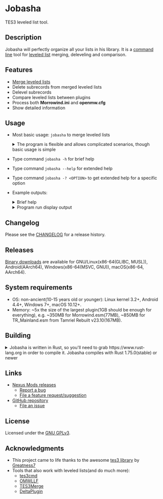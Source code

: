 <!-- markdownlint-disable MD013 -->
<!-- markdownlint-disable MD033 -->

# Jobasha

TES3 leveled list tool.  

## Description

Jobasha will perfectly organize all your lists in his library. It is a [command line](https://en.wikipedia.org/wiki/Command-line_interface) tool for [leveled list](https://en.uesp.net/wiki/Morrowind:Leveled_Lists) merging, deleveling and comparison.  

## Features

* [Merge leveled lists](https://en.uesp.net/wiki/Morrowind_Mod:Leveled_Lists#List_Merging)  
* Delete subrecords from merged leveled lists  
* Delevel subrecords  
* Compare leveled lists between plugins  
* Process both **Morrowind.ini** and **openmw.cfg**  
* Show detailed information  

## Usage

<!-- markdownlint-disable MD007 -->
* Most basic usage: `jobasha` to merge leveled lists
  <details>

  <summary>The program is flexible and allows complicated scenarios, though basic usage is simple</summary>

    * To provide non-default game configuration file:
      * `jobasha -c C:\another\profile\openmw.cfg`  
    * To delevel subrecords to level 1 in addition to merging leveled lists:
      * `jobasha -d`  
    * To delevel subrecords to level 5 in addition to merging leveled lists:
      * `jobasha -dt 5`
    * Almost everything may be done with command-line arguments, though settings file is the better way for advanced usage:  
      * `jobasha --settings-write` to create settings file  
      * `jobasha` afterwards to use it  

  </details>
* Type command `jobasha -h` for brief help
* Type command `jobasha --help` for extended help
* Type command `jobasha -? <OPTION>` to get extended help for a specific option
* Example outputs:  
  <details>
  
  <summary>Brief help</summary>

  ```text
  Jobasha - TES3 leveled list tool
  
  Usage: jobasha [OPTIONS]
  
  Options:
    -c, --config <PATH>         Path to the game configuration file
    -o, --output <PATH>         Name of the output plugin
    -O, --output-dir <PATH>     Name of the output plugin directory
        --date                  Add date to the output plugin name
        --dry-run               Do not write output plugin
    -l, --log <PATH>            Name of the log file
    -L, --no-log                Do not write log
    -s, --settings <PATH>       Name of the program settings file
        --settings-write        Write default program settings file and exit
        --no-backup             Do not make backups
        --ignore-errors         Ignore non-critical errors
    -?, --help-option <OPTION>  Print help for the specific option
    -h, --help                  Print help (see more with '--help')
    -V, --version               Print version
  
  Filters:
    -a, --all-lists                        Place all leveled lists into the output plugin
    -k, --skip-last <0>                    Do not process last <N> plugins
    -K, --skip <PLUGIN(S)>                 Do not process these plugins
        --no-skip-default                  Do not skip plugins defined by default
        --skip-unexpected-tags             Skip plugins that contain unexpected record types
        --no-skip-unexpected-tags-default  Do not skip plugins that contain known unexpected record types
        --skip-creatures                   Do not process creature leveled lists
        --skip-items                       Do not process item leveled lists
  
  Subrecord deletion:
    -D, --no-delete                  Do not delete subrecords from leveled lists
    -e, --extended-delete            Enable extended delete mode
    -A, --always-delete <PLUGIN(S)>  List of plugins to delete subrecords
    -N, --never-delete <PLUGIN(S)>   Do not delete subrecords from these plugins
        --threshold-creatures <67>   Threshold for % of deleted/initial creatures per list
        --threshold-items <49>       Threshold for % of deleted/initial items per list
    -T, --no-threshold-warnings      Do not show threshold warnings
  
  Delev:
    -d, --delev                        Delevel subrecords mode
    -t, --delev-to <1>                 Set level to delevel subrecords to
        --delev-creatures-to <LVL>     Set level to delevel creature subrecords to
        --delev-items-to <LVL>         Set level to delevel item subrecords to
        --delev-distinct               Place deleveled lists into the additional output plugin
        --delev-output <PATH>          Name of the distinct delev output plugin
    -g, --delev-segment <0>            Set level to segment subrecords for different delev rules
        --delev-creatures-segment <0>  Set level to segment creature subrecords for different delev rules
        --delev-items-segment <0>      Set level to segment item subrecords for different delev rules
    -G, --delev-segment-progressive    Make multiple equal delev segments after the first one
        --delev-segment-ratio <50>     Set minimal level to delev to for the segment via % ratio
  
  Delev filters:
        --delev-skip-creatures                    Do not delevel creature subrecords
    -I, --delev-skip-items                        Do not delevel item subrecords
        --delev-skip-list <LIST(S)>               Do not delevel these lists
        --delev-no-skip-list <LIST(S)>            Delevel these lists even if they match --delev-skip-list
        --delev-skip-subrecord <SUBRECORD(S)>     Do not delevel these subrecords
        --delev-no-skip-subrecord <SUBRECORD(S)>  Delevel these subrecords even if they match --delev-skip-subrecord
  
  Compare:
        --no-compare                 Do not compare plugins
    -C, --compare-only <PATH>        Do not merge anything, only compare plugins [aliases: compare]
    -W, --compare-with <PATH>        Plugin to compare output plugin with [aliases: with]
        --compare-delev-with <PATH>  Plugin to compare delev output plugin with
        --compare-common             Compare common records only [aliases: common]
  
  Display output:
    -v, --verbose...    Show more information
    -q, --quiet         Do not show anything
    -B, --progress      Show plugins reading progress
    -b, --progress-bar  Show plugins reading progress bar [aliases: bar]
    -p, --color         Show colored output [aliases: pretty]
    -S, --no-summary    Do not show summary

  ```

  </details>
  <details>
  
  <summary>Program run display output</summary>

  ```text
  $./jobasha -d
  Log is being written into "/home/alvazir/__OMW/jobasha.log"
  Found game configuration file "/home/alvazir/.config/openmw/openmw.cfg"
  Plugin "MergedLeveledLists - 2023-11-13.esp" will be skipped, because it's name matches output plugin name pattern "mergedleveledlists - "
  555 subrecords from 143 leveled lists were deleted, add -v or check log for details
  97 merged leveled lists were identical to last loaded lists hence not placed into the output plugin, add -vv or check log for details
  6813 subrecords from 925 leveled lists were deleveled, add -vvv or check log for details
  Plugin "MergedLeveledLists - 2023-11-18.esp" was written to "MergedLeveledLists - 2023-11-18.esp"
  Performance: 1.891s duration, 19 plugins(420917 records) read at 10/s(229701/s)
  Lists stats: 6329 total, 5842 unique, 988 placed, 14 masters
  Merge stats: 341 merged, 210 untouched, 131 placed, 555 subrecords deleted
  Delev stats: 925 deleveled, 925 placed, 6813 subrecords deleveled
  
  Place "MergedLeveledLists - 2023-11-18.esp" last in load order and activate
  
  ```

  </details>

## Changelog

Please see the [CHANGELOG](CHANGELOG.md) for a release history.

## Releases

[Binary downloads](https://www.nexusmods.com/morrowind/mods/52707) are available for GNU/Linux(x86-64(GLIBC, MUSL)), Android(AArch64), Windows(x86-64(MSVC, GNU)), macOS(x86-64, AArch64).

## System requirements

* OS: non-ancient(10-15 years old or younger): Linux kernel 3.2+, Android 4.4+, Windows 7+, macOS 10.12+.
* Memory: ~5x the size of the largest plugin(1GB should be enough for everything), e.g. ~350MB for Morrowind.esm(77MB), ~850MB for TR_Mainland.esm from Tamriel Rebuilt v23.10(167MB).

## Building

<details>

<summary>Jobasha is written in Rust, so you'll need to grab https://www.rust-lang.org in order to compile it. Jobasha compiles with Rust 1.75.0(stable) or newer</summary>

```shell
git clone https://github.com/alvazir/jobasha
cd jobasha
cargo build --release
./target/release/jobasha --version
```

</details>

## Links

* [Nexus Mods releases](https://www.nexusmods.com/morrowind/mods/52707)  
  * [Report a bug](https://www.nexusmods.com/morrowind/mods/52707/?tab=bugs)  
  * [File a feature request/suggestion](https://www.nexusmods.com/morrowind/mods/52707/?tab=posts)  
* [GitHub repository](https://github.com/alvazir/jobasha)  
  * [File an issue](https://github.com/alvazir/jobasha/issues)  

## License

Licensed under the [GNU GPLv3](LICENSE).  

## Acknowledgments

* This project came to life thanks to the awesome [tes3 library](https://github.com/Greatness7/tes3) by [Greatness7](https://github.com/Greatness7)  
* Tools that also work with leveled lists(and do much more):  
  * [tes3cmd](https://github.com/john-moonsugar/tes3cmd)  
  * [OMWLLF](https://github.com/jmelesky/omwllf)  
  * [TES3Merge](https://github.com/NullCascade/TES3Merge)  
  * [DeltaPlugin](https://gitlab.com/bmwinger/delta-plugin)  
